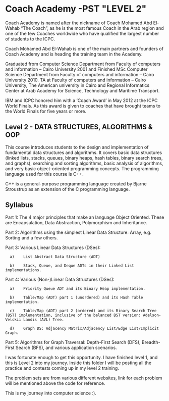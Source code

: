 # Coach Academy -PST "LEVEL 2"

Coach Academy is named after the nickname of Coach Mohamed Abd El-Wahab “The Coach”, as he is the most famous Coach in the Arab region and one of the few Coaches worldwide who have qualified the largest number of students to the ICPC.

Coach Mohamed Abd El-Wahab is one of the main partners and founders of Coach Academy and is heading the training team in the Academy.

Graduated from Computer Science Department from Faculty of computers and information – Cairo University 2001 and Finished MSc Computer Science Department from Faculty of computers and information – Cairo University 2010. TA at Faculty of computers and information – Cairo University, The American university in Cairo and Regional Informatics Center at Arab Academy for Science, Technology and Maritime Transport.

IBM and ICPC honored him with a ‘Coach Award’ in May 2012 at the ICPC World Finals. As this award is given to coaches that have brought teams to the World Finals for five years or more.

## Level 2 - DATA STRUCTURES, ALGORITHMS & OOP

This course introduces students to the design and implementation of fundamental data structures and algorithms. It covers basic data structures (linked lists, stacks, queues, binary heaps, hash tables, binary search trees, and graphs), searching and sorting algorithms, basic analysis of algorithms, and very basic object-oriented programming concepts. The programming language used for this course is C++. 

C++ is a general-purpose programming language created by Bjarne Stroustrup as an extension of the C programming language.

## Syllabus

Part 1: The 4 major principles that make an language Object Oriented. These are Encapsulation, Data Abstraction, Polymorphism and Inheritance. 

Part 2: Algorithms using the simplest Linear Data Structure: Array, e.g. Sorting and a few others.

Part 3: Various Linear Data Structures (DSes): 

      a)	List Abstract Data Structure (ADT) 
      
      b)	Stack, Queue, and Deque ADTs in their Linked List implementations.
      
Part 4: Various (Non-)Linear Data Structures (DSes): 

      a)	Priority Queue ADT and its Binary Heap implementation.
      
      b)	Table/Map (ADT) part 1 (unordered) and its Hash Table implementation.
      
      c)	Table/Map (ADT) part 2 (ordered) and its Binary Search Tree (BST) implementation, inclusive of the balanced BST version: Adelson-Velskii Landis (AVL) Tree.
      
      d)	Graph DS: Adjacency Matrix/Adjacency List/Edge List/Implicit Graph.
      
Part 5: Algorithms for Graph Traversal: Depth-First Search (DFS), Breadth-First Search (BFS), and various application scenarios.


I was fortunate enough to get this opportunity. I have finished level 1, and this is Level 2 into my journey. Inside this folder I will be posting all the practice and contests coming up in my level 2 training. 

The problem sets are from various different websites, link for each problem will be mentioned above the code for reference.  

This is my journey into computer science :).
